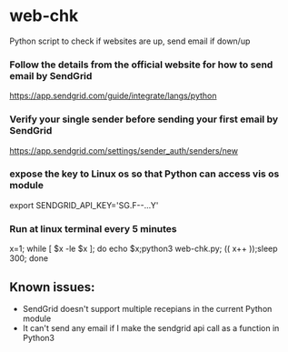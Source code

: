# web-chk
Python script to check if websites are up, send email if down/up

### Follow the details from the official website for how to send email by SendGrid
https://app.sendgrid.com/guide/integrate/langs/python

### Verify your single sender before sending your first email by SendGrid
https://app.sendgrid.com/settings/sender_auth/senders/new

### expose the key to Linux os so that Python can access vis os module
export SENDGRID_API_KEY='SG.F--...Y'

### Run at linux terminal every 5 minutes
x=1; while [ $x -le $x ]; do echo $x;python3 web-chk.py; (( x++ ));sleep 300; done


## Known issues:
* SendGrid doesn't support multiple recepians in the current Python module
* It can't send any email if I make the sendgrid api call as a function in Python3
